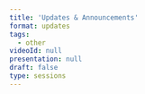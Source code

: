 ```yaml
---
title: 'Updates & Announcements'
format: updates
tags:
  - other
videoId: null
presentation: null
draft: false
type: sessions
---
```

<!-- Breakfast, Lunch and Coffee is served over in our {{< button-link label="virtual Meet & Greet Room" icon="link" url="/online-conference/#the-meet--greet-room" >}}. You are welcome to have a chat and network before the official program starts. -->
